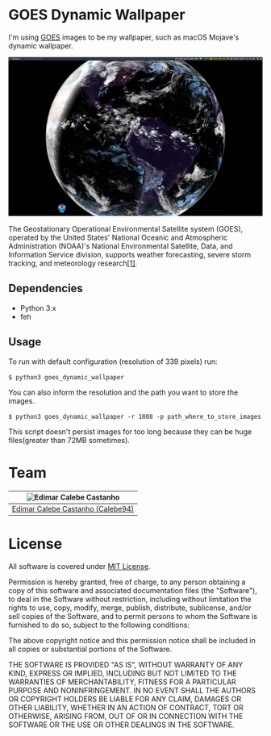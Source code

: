 # GOES Dynamic Wallpaper

I'm using [GOES](https://www.star.nesdis.noaa.gov/GOES/) images to be my wallpaper, such as macOS Mojave's dynamic wallpaper.

![](.screenshots/2019-05-18_23-12.png)

The Geostationary Operational Environmental Satellite system (GOES), operated by the United States' National Oceanic and Atmospheric Administration (NOAA)'s National Environmental Satellite, Data, and Information Service division, supports weather forecasting, severe storm tracking, and meteorology research[[1]](https://en.wikipedia.org/wiki/Geostationary_Operational_Environmental_Satellite).

## Dependencies

* Python 3.x
* feh

## Usage

To run with default configuration (resolution of 339 pixels) run:

```
$ python3 goes_dynamic_wallpaper
```

You can also inform the resolution and the path you want to store the images.

``` 
$ python3 goes_dynamic_wallpaper -r 1808 -p path_where_to_store_images
```

This script doesn't persist images for too long because they can be huge files(greater than 72MB sometimes).

# Team

| <img src="https://github.com/Calebe94.png?size=200" alt="Edimar Calebe Castanho"> | 
|:---------------------------------------------------------------------------------:|
| [Edimar Calebe Castanho (Calebe94)](https://github.com/Calebe94)                  |

# License

All software is covered under [MIT License](https://opensource.org/licenses/MIT).

Permission is hereby granted, free of charge, to any person obtaining a copy of this software and associated documentation files (the "Software"), to deal in the Software without restriction, including without limitation the rights to use, copy, modify, merge, publish, distribute, sublicense, and/or sell copies of the Software, and to permit persons to whom the Software is furnished to do so, subject to the following conditions:

The above copyright notice and this permission notice shall be included in all copies or substantial portions of the Software.

THE SOFTWARE IS PROVIDED "AS IS", WITHOUT WARRANTY OF ANY KIND, EXPRESS OR IMPLIED, INCLUDING BUT NOT LIMITED TO THE WARRANTIES OF MERCHANTABILITY, FITNESS FOR A PARTICULAR PURPOSE AND NONINFRINGEMENT. IN NO EVENT SHALL THE AUTHORS OR COPYRIGHT HOLDERS BE LIABLE FOR ANY CLAIM, DAMAGES OR OTHER LIABILITY, WHETHER IN AN ACTION OF CONTRACT, TORT OR OTHERWISE, ARISING FROM, OUT OF OR IN CONNECTION WITH THE SOFTWARE OR THE USE OR OTHER DEALINGS IN THE SOFTWARE.
